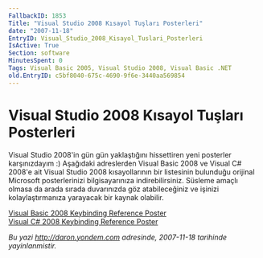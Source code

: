 ```yaml
---
FallbackID: 1853
Title: "Visual Studio 2008 Kısayol Tuşları Posterleri"
date: "2007-11-18"
EntryID: Visual_Studio_2008_Kisayol_Tuslari_Posterleri
IsActive: True
Section: software
MinutesSpent: 0
Tags: Visual Basic 2005, Visual Studio 2008, Visual Basic .NET
old.EntryID: c5bf8040-675c-4690-9f6e-3440aa569854
---
```

# Visual Studio 2008 Kısayol Tuşları Posterleri
Visual Studio 2008'in gün gün yaklaştığını hissettiren yeni posterler
karşınızdayım :) Aşağıdaki adreslerden Visual Basic 2008 ve Visual C\#
2008'e ait Visual Studio 2008 kısayollarının bir listesinin bulunduğu
orijinal Microsoft posterlerinizi bilgisayarınıza indirebilirsiniz.
Süsleme amaçlı olmasa da arada sırada duvarınızda göz atabileceğiniz ve
işinizi kolaylaştırmanıza yarayacak bir kaynak olabilir.

[Visual Basic 2008 Keybinding Reference
Poster](http://www.microsoft.com/downloads/details.aspx?familyid=255b8cf1-f6bd-4b55-bb42-dd1a69315833&displaylang=en)\
 [Visual C\# 2008 Keybinding Reference
Poster](http://www.microsoft.com/downloads/details.aspx?familyid=e5f902a8-5bb5-4cc6-907e-472809749973&displaylang=en)



*Bu yazi http://daron.yondem.com adresinde, 2007-11-18 tarihinde yayinlanmistir.*

